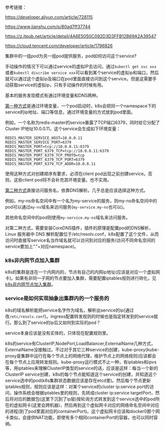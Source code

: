 参考链接：

https://developer.aliyun.com/article/728115

https://www.jianshu.com/p/80ad7ff37744

https://z.itpub.net/article/detail/4A6E5050C092D3D3FFB12B69A2A39547

https://cloud.tencent.com/developer/article/1796826

集群中的一组pod为另一组pod提供服务，pod如何访问这个service?

手动操作的情况下可以通过service的虚拟IP去访问，通过`kubectl get svc xxx`或者`kubectl discribe service xxx`可以看到某个service的虚拟ip和端口，然后就可以通过这个虚拟ip及端口在pod里面直接访问到这个service。但是这需要手动获取service的虚拟ip，只有手动操作的时候有用。

基本的服务发现模式有通过环境变量和DNS两种。

[第一种方式](https://kubernetes.io/zh-cn/docs/concepts/services-networking/service/#environment-variables)是通过环境变量，一个pod启动时，k8s会把同一个namespace下的service的ip地址、端口等信息，通过环境变量的方式放到pod里面。

例如，一个名称为redis-master的service暴露了TCP端口6379，同时给它分配了Cluster IP地址10.0.0.11，这个service会生成如下环境变量：
```
REDIS_MASTER_SERVICE_HOST=10.0.0.11
REDIS_MASTER_SERVICE_PORT=6379
REDIS_MASTER_PORT=tcp://10.0.0.11:6379
REDIS_MASTER_PORT_6379_TCP=tcp://10.0.0.11:6379
REDIS_MASTER_PORT_6379_TCP_PROTO=tcp
REDIS_MASTER_PORT_6379_TCP_PORT=6379
REDIS_MASTER_PORT_6379_TCP_ADDR=10.0.0.11
```
使用这种方式对创建顺序有要求，必须在client pod出现之前创建service。否则，这些client pod将不会补充其环境变量。也不实用。

[第二种方式](https://kubernetes.io/zh-cn/docs/concepts/services-networking/service/#dns)直接访问服务名，依靠DNS解析。几乎总是应该选择这种方式。

例如，my-ns命名空间中有一个名为my-service的服务，则my-ns命名空间中的pod可以通过`my-ns`域名来访问服务(`my-service.my-ns`也可以)。

其他命名空间中的pod则使用`my-service.my-ns`域名来访问服务。

对第二种方式，需要安装CoreDNS插件，插件的原理是配置pod的DNS解析，Linux 服务器中 DNS 解析配置位于/etc/resolv.conf，k8s配置了这个文件，从而访问时直接写service名当作域名就可以访问到对应的服务(访问不同命名空间的service要加上"."+对应namespace)。

### k8s非内网节点加入集群
k8s的集群是连在一个内网内的，节点有自己的内网ip地址(应该是对应一个虚拟网卡)。如果有非同一子网的节点要加入集群，需要配置iptables规则进行转化，见[k8s非内网节点加入集群](https://blog.csdn.net/nswdiphone6/article/details/120067820)。

### service是如何实现抽象出集群内的一个服务的
k8s的域名解析能把service名字作为域名，解析出service的ip(通过改`/etc/resolv.conf`)。ingress配置转发规则的时候也是指定转发到的service就行。那么到了service的ip后又如何到实际的pod？

service本身应该是没有实体的，只体现在配置规则里。

k8s的service有ClusterIP,NodePort,LoadBalancer,ExternalName几种方式，ExternalName没接触过。不过对于其它三种service的创建，kube-proxy(kube-proxy是集群中运行在每个节点上的网络代理，维护节点上的网络规则)应该都会在每个节点上应用转发规则。kube-proxy运行模式不止一种，有iptables和ipvs等，用iptables来理解ClusterIP类型的service的话，应该是这样：每当一个新的ClusterIP service创建，k8s的每个节点能知道这个service的创建，并知道这个service选中的pod(k8s集群状态数据应该是存在etcd里)。然后每个节点更新iptables规则，规则应该是这样：对某个service的cluster ip:service port的访问，操作系统会根据iptables里的规则，先转成cluster ip:service targetPort，然后将对应的数据包(这里下沉到了ip层)按轮询方式转发到这个service选中的pod所在的虚拟网卡(这里会跨机器)，然后再到这个虚拟网卡对应的网络命名空间中对应的进程(到了pod里面对应的containerPort)。这个虚拟网卡应该和docker0那个网卡类似，会提供NAT功能，即使有多个相同containerPort的容器，也可以同时容纳。